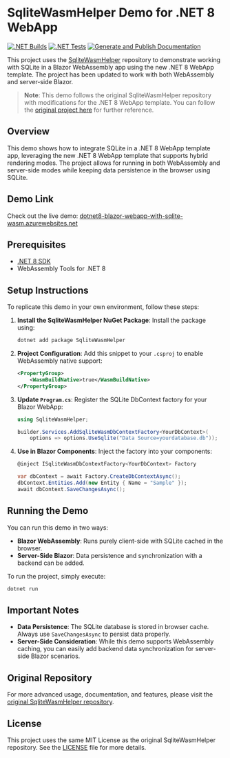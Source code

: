 # SqliteWasmHelper Demo for .NET 8 WebApp

[![.NET Builds](https://github.com/JeremyLikness/SqliteWasmHelper/actions/workflows/build.yml/badge.svg)](https://github.com/JeremyLikness/SqliteWasmHelper/actions/workflows/build.yml)
[![.NET Tests](https://github.com/JeremyLikness/SqliteWasmHelper/actions/workflows/tests.yml/badge.svg)](https://github.com/JeremyLikness/SqliteWasmHelper/actions/workflows/tests.yml)
[![Generate and Publish Documentation](https://github.com/JeremyLikness/SqliteWasmHelper/actions/workflows/documentation.yml/badge.svg)](https://github.com/JeremyLikness/SqliteWasmHelper/actions/workflows/documentation.yml)

This project uses the [SqliteWasmHelper](https://github.com/JeremyLikness/SqliteWasmHelper) repository to demonstrate working with SQLite in a Blazor WebAssembly app using the new .NET 8 WebApp template. The project has been updated to work with both WebAssembly and server-side Blazor.

> **Note**: This demo follows the original SqliteWasmHelper repository with modifications for the .NET 8 WebApp template. You can follow the [original project here](https://github.com/JeremyLikness/SqliteWasmHelper) for further reference.

## Overview

This demo shows how to integrate SQLite in a .NET 8 WebApp template app, leveraging the new .NET 8 WebApp template that supports hybrid rendering modes. The project allows for running in both WebAssembly and server-side modes while keeping data persistence in the browser using SQLite.

## Demo Link

Check out the live demo: [dotnet8-blazor-webapp-with-sqlite-wasm.azurewebsites.net](https://dotnet8-blazor-webapp-with-sqlite-wasm.azurewebsites.net)


## Prerequisites

- [.NET 8 SDK](https://dotnet.microsoft.com/download/dotnet/8.0)
- WebAssembly Tools for .NET 8

## Setup Instructions

To replicate this demo in your own environment, follow these steps:

1. **Install the SqliteWasmHelper NuGet Package**:
   Install the package using:
   ```bash
   dotnet add package SqliteWasmHelper
   ```

2. **Project Configuration**:
   Add this snippet to your `.csproj` to enable WebAssembly native support:
   ```xml
   <PropertyGroup>
       <WasmBuildNative>true</WasmBuildNative>
   </PropertyGroup>
   ```

3. **Update `Program.cs`**:
   Register the SQLite DbContext factory for your Blazor WebApp:
   ```csharp
   using SqliteWasmHelper;
   
   builder.Services.AddSqliteWasmDbContextFactory<YourDbContext>(
       options => options.UseSqlite("Data Source=yourdatabase.db"));
   ```

4. **Use in Blazor Components**:
   Inject the factory into your components:
   ```csharp
   @inject ISqliteWasmDbContextFactory<YourDbContext> Factory

   var dbContext = await Factory.CreateDbContextAsync();
   dbContext.Entities.Add(new Entity { Name = "Sample" });
   await dbContext.SaveChangesAsync();
   ```

## Running the Demo

You can run this demo in two ways:
- **Blazor WebAssembly**: Runs purely client-side with SQLite cached in the browser.
- **Server-Side Blazor**: Data persistence and synchronization with a backend can be added.

To run the project, simply execute:
```bash
dotnet run
```

## Important Notes

- **Data Persistence**: The SQLite database is stored in browser cache. Always use `SaveChangesAsync` to persist data properly.
- **Server-Side Consideration**: While this demo supports WebAssembly caching, you can easily add backend data synchronization for server-side Blazor scenarios.

## Original Repository

For more advanced usage, documentation, and features, please visit the [original SqliteWasmHelper repository](https://github.com/JeremyLikness/SqliteWasmHelper).

## License

This project uses the same MIT License as the original SqliteWasmHelper repository. See the [LICENSE](./LICENSE.txt) file for more details.
